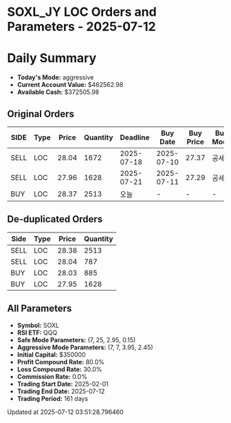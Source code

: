 # SOXL_JY LOC Orders and Parameters - 2025-07-12

# Daily Summary

- **Today's Mode:** aggressive
- **Current Account Value:** $462562.98
- **Available Cash:** $372505.98

## Original Orders

| SIDE | Type | Price | Quantity | Deadline | Buy Date | Buy Price | Buy Mode |
|------|------|-------|----------|----------|----------|-----------|----------|
| SELL | LOC | 28.04 | 1672 | 2025-07-18 | 2025-07-10 | 27.37 | 공세 |
| SELL | LOC | 27.96 | 1628 | 2025-07-21 | 2025-07-11 | 27.29 | 공세 |
| BUY | LOC | 28.37 | 2513 | 오늘 | - | - | - |

## De-duplicated Orders

| Side | Type | Price | Quantity |
|------|------|-------|----------|
| SELL | LOC | 28.38 | 2513 |
| SELL | LOC | 28.04 | 787 |
| BUY | LOC | 28.03 | 885 |
| BUY | LOC | 27.95 | 1628 |

## All Parameters

- **Symbol:** SOXL
- **RSI ETF:** QQQ
- **Safe Mode Parameters:** (7, 25, 2.95, 0.15)
- **Aggressive Mode Parameters:** (7, 7, 3.95, 2.45)
- **Initial Capital:** $350000
- **Profit Compound Rate:** 80.0%
- **Loss Compound Rate:** 30.0%
- **Commission Rate:** 0.0%
- **Trading Start Date:** 2025-02-01
- **Trading End Date:** 2025-07-12
- **Trading Period:** 161 days

Updated at 2025-07-12 03:51:28.796460
